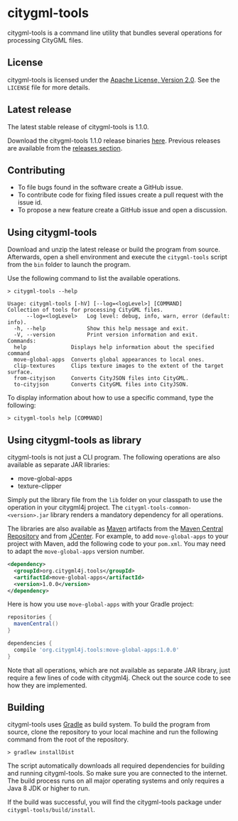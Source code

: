# citygml-tools
citygml-tools is a command line utility that bundles several operations for processing
CityGML files.

## License
citygml-tools is licensed under the [Apache License, Version 2.0](http://www.apache.org/licenses/LICENSE-2.0). See the `LICENSE` file for more details.

## Latest release
The latest stable release of citygml-tools is 1.1.0.

Download the citygml-tools 1.1.0 release binaries [here](https://github.com/citygml4j/citygml-tools/releases/download/v1.1.0/citygml-tools-1.1.0.zip). Previous releases are available from the [releases section](https://github.com/citygml4j/citygml-tools/releases).

## Contributing
* To file bugs found in the software create a GitHub issue.
* To contribute code for fixing filed issues create a pull request with the issue id.
* To propose a new feature create a GitHub issue and open a discussion.

## Using citygml-tools
Download and unzip the latest release or build the program from source. Afterwards, open a shell environment and execute the `citygml-tools` script from the `bin` folder to launch the program.

Use the following command to list the available operations.

    > citygml-tools --help
    
    Usage: citygml-tools [-hV] [--log=<logLevel>] [COMMAND]
    Collection of tools for processing CityGML files.
          --log=<logLevel>   Log level: debug, info, warn, error (default: info).
      -h, --help             Show this help message and exit.
      -V, --version          Print version information and exit.
    Commands:
      help              Displays help information about the specified command
      move-global-apps  Converts global appearances to local ones.
      clip-textures     Clips texture images to the extent of the target surface.
      from-cityjson     Converts CityJSON files into CityGML.
      to-cityjson       Converts CityGML files into CityJSON.

To display information about how to use a specific command, type the
following:

    > citygml-tools help [COMMAND]

## Using citygml-tools as library
citygml-tools is not just a CLI program. The following operations are also available as separate JAR libraries:

* move-global-apps
* texture-clipper

Simply put the library file from the `lib` folder on your classpath to use the operation in your citygml4j project. The `citygml-tools-common-<version>.jar` library renders a mandatory dependency for all operations.

The libraries are also available as [Maven](http://maven.apache.org/) artifacts from the [Maven Central Repository](https://search.maven.org/search?q=org.citygml4j.tools) and from [JCenter](https://bintray.com/bintray/jcenter). For example, to add `move-global-apps` to your project with Maven, add the following code to your `pom.xml`. You may need to adapt the `move-global-apps` version number.

```xml
<dependency>
  <groupId>org.citygml4j.tools</groupId>
  <artifactId>move-global-apps</artifactId>
  <version>1.0.0</version>
</dependency>
```

Here is how you use `move-global-apps` with your Gradle project:

```gradle
repositories {
  mavenCentral()
}

dependencies {
  compile 'org.citygml4j.tools:move-global-apps:1.0.0'
}
```

Note that all operations, which are not available as separate JAR library, just require a few lines of code with citygml4j. Check out the source code to see how they are implemented.

## Building
citygml-tools uses [Gradle](https://gradle.org/) as build system. To build the program from source, clone the repository to your local machine and run the following command from the root of the repository. 

    > gradlew installDist
    
The script automatically downloads all required dependencies for building and running citygml-tools. So make sure you are connected to the internet. The build process runs on all major operating systems and only requires a Java 8 JDK or higher to run.

If the build was successful, you will find the citygml-tools package under `citygml-tools/build/install`.
